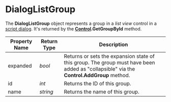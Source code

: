 # DialogListGroup

The **DialogListGroup** object represents a group in a *list view* control in a [script dialog](/Manual/scripting/script_dialogs/RAEDME.md). It's returned by the **[Control](control.md).GetGroupById** method.

| Property Name | Return Type | Description |
| --- | --- | --- |
| expanded | *bool* | Returns or sets the expansion state of this group. The group must have been added as "collapsible" via the **Control.AddGroup** method. |
| id | *int* | Returns the ID of this group. |
| name | *string* | Returns the name of this group. |

